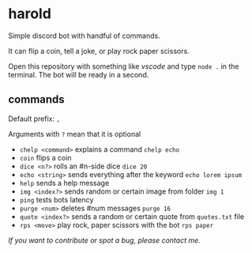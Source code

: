# harold

Simple discord bot with handful of commands.

It can flip a coin, tell a joke, or play rock paper scissors.

Open this repository with something like *vscode* and type `node .` in the terminal. The bot will be ready in a second.

## commands

Default prefix: `,`

Arguments with `?` mean that it is optional

* `chelp <command>` explains a command `chelp echo`
* `coin` flips a coin
* `dice <n?>` rolls an #n-side dice `dice 20`
* `echo <string>` sends everything after the keyword `echo lorem ipsum`
* `help` sends a help message
* `img <index?>` sends random or certain image from folder `img 1`
* `ping` tests bots latency
* `purge <num>` deletes #num messages `purge 16`
* `quote <index?>` sends a random or certain quote from `quotes.txt` file
* `rps <move>` play rock, paper scissors with the bot `rps paper`

*If you want to contribute or spot a bug, please contact me.*
